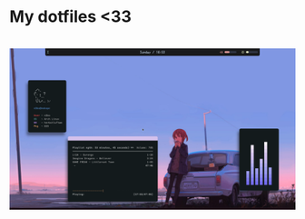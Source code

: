 <h1 font-weight: bold> My dotfiles <33 <h1>
<h1 align: "center"> <img src="https://raw.githubusercontent.com/N3k0Ch4n/.files/main/idk1.png"> <h1>

